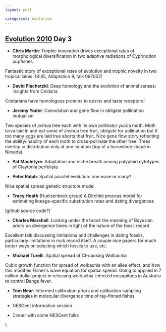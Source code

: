 ```yaml
---
layout: post

categories: evolution
---
```






 





[Evolution 2010](http://www.evolutionsociety.org/SSE2010/ "http://www.evolutionsociety.org/SSE2010/") Day 3
-----------------------------------------------------------------------------------------------------------

-   **Chris Martin**: Trophic innovation drives exceptional rates of
    morphological diversification in two adaptive radiations of
    Cyprinodon pupfishes

Fantastic story of exceptional rates of evolution and trophic novelty in
two tropical lakes. (8:45, Adaptation 9, talk 097002)

-   **David Plachetzki**: Deep homology and the evolution of animal
    senses: insights from Cnidaria

Cnidarians have homologous proteins to opsins and taste receptors!

-   **Jeremy Yoder**: Coevolution and gene flow in obligate pollination
    mutualism

Two species of joshua tree each with its own pollinator yucca moth. Moth
larva laid in and eat some of Joshua tree fruit, obligate for
pollination but if too many eggs are laid tree aborts that fruit. Nice
gene flow story reflecting the ability/inability of each moth to
cross-pollinate the other tree. Trees overlap in distribution only at
one location (top of a horseshoe shape in Nevada).

-   **Pat MacIntyre**: Adaptation and niche breath among polyploid
    cytotypes of Claytonia perfoliata

-   **Peter Ralph**: Spatial parallel evolution: one wave or many?

Nice spatial spread genetic structure model

-   **Tracy Heath** (Huelsenbeck group) A Dirchlet process model for
    estimating lineage-specific substitution rates and dating
    divergences

[github source code?]

-   **Charles Marshall**: Looking under the hood: the meaning of
    Bayesian priors on divergence times in light of the nature of the
    fossil record

Excellent talk discussing limitations and challenges in dating fossils,
particularly limitations in rock record itself. A couple nice papers for
much better ways on selecting which fossils to use, etc.

-   **Michael Turelli**: Spatial spread of CI-causing Wolbachia

Cubic growth function for spread of wolbachia with an allee effect, and
how this modifies Fisher's wave equation for spatial spread. Going to
applied in 7 million dollar project in releasing wolbachia-infected
mosquitoes in Australia to control Dange fever.

-   **Tom Near**: Informed calibration priors and calibration sampling
    strategies in molecular divergence time of ray-finned fishes

-   NESCent information session

-   Dinner with some NESCent folks

\

